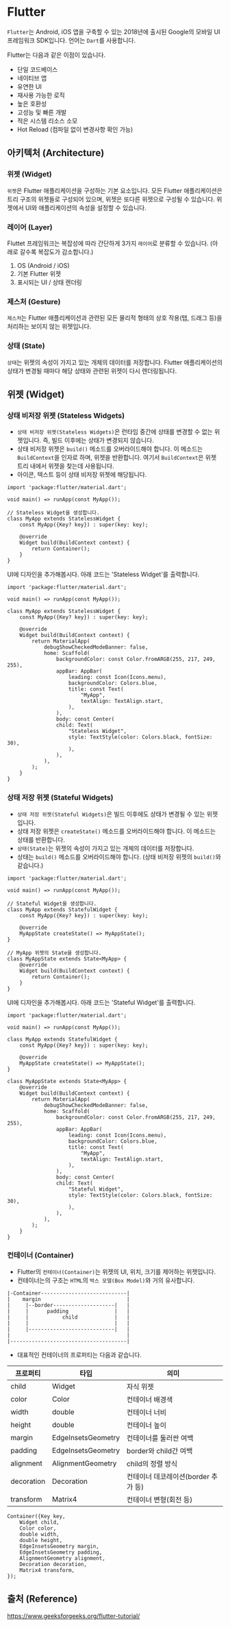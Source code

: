 # Flutter
`Flutter`는 Android, iOS 앱을 구축할 수 있는 2018년에 출시된 Google의 모바일 UI 프레임워크 SDK입니다. 언어는 `Dart`를 사용합니다.

Flutter는 다음과 같은 이점이 있습니다.
- 단일 코드베이스
- 네이티브 앱
- 유연한 UI
- 재사용 가능한 로직
- 높은 호환성
- 고성능 및 빠른 개발
- 적은 시스템 리소스 소모
- Hot Reload (컴파일 없이 변경사항 확인 가능)

## 아키텍처 (Architecture)
### 위젯 (Widget)
`위젯`은 Flutter 애플리케이션을 구성하는 기본 요소입니다. 모든 Flutter 애플리케이션은 트리 구조의 위젯들로 구성되어 있으며, 위젯은 또다른 위젯으로 구성될 수 있습니다. 위젯에서 UI와 애플리케이션의 속성을 설정할 수 있습니다.

### 레이어 (Layer)
Fluttet 프레임워크는 복잡성에 따라 간단하게 3가지 `레이어`로 분류할 수 있습니다. (아래로 갈수록 복잡도가 감소합니다.)
1. OS (Android / iOS)
2. 기본 Flutter 위젯
3. 표시되는 UI / 상태 렌더링

### 제스처 (Gesture)
`제스처`는 Flutter 애플리케이션과 관련된 모든 물리적 형태의 상호 작용(탭, 드래그 등)을 처리하는 보이지 않는 위젯입니다.

### 상태 (State)
`상태`는 위젯의 속성이 가지고 있는 개체의 데이터를 저장합니다. Flutter 애플리케이션의 상태가 변경될 때마다 해당 상태와 관련된 위젯이 다시 렌더링됩니다.

## 위젯 (Widget)
### 상태 비저장 위젯 (Stateless Widgets)
- `상태 비저장 위젯(Stateless Widgets)`은 런타임 중간에 상태를 변경할 수 없는 위젯입니다. 즉, 빌드 이후에는 상태가 변경되지 않습니다.
- 상태 비저장 위젯은 `build()` 메소드를 오버라이드해야 합니다. 이 메소드는 `BuildContext`을 인자로 하며, 위젯을 반환합니다. 여기서 `BuildContext`은 위젯 트리 내에서 위젯을 찾는데 사용됩니다.
- 아이콘, 텍스트 등이 상태 비저장 위젯에 해당됩니다.

```
import 'package:flutter/material.dart';

void main() => runApp(const MyApp());

// Stateless Widget을 생성합니다.
class MyApp extends StatelessWidget {
	const MyApp({Key? key}) : super(key: key);
	
	@override
	Widget build(BuildContext context) {
		return Container();
	}
}
```

UI에 디자인을 추가해봅시다. 아래 코드는 'Stateless Widget'를 출력합니다.
```
import 'package:flutter/material.dart';

void main() => runApp(const MyApp());

class MyApp extends StatelessWidget {
	const MyApp({Key? key}) : super(key: key);
  
	@override
	Widget build(BuildContext context) {
		return MaterialApp(
			debugShowCheckedModeBanner: false,
			home: Scaffold(
				backgroundColor: const Color.fromARGB(255, 217, 249, 255),
				appBar: AppBar(
					leading: const Icon(Icons.menu),
					backgroundColor: Colors.blue,
					title: const Text(
					    "MyApp",
						textAlign: TextAlign.start,
					),
				),
				body: const Center(
				child: Text(
					"Stateless Widget",
					style: TextStyle(color: Colors.black, fontSize: 30),
					),
				),
			),
		);
	}
}
```

### 상태 저장 위젯 (Stateful Widgets)
- `상태 저장 위젯(Stateful Widgets)`은 빌드 이후에도 상태가 변경될 수 있는 위젯입니다.
- 상태 저장 위젯은 `createState()` 메소드를 오버라이드해야 합니다. 이 메소드는 상태를 반환합니다.
- `상태(State)`는 위젯의 속성이 가지고 있는 개체의 데이터를 저장합니다.
- 상태는 `build()` 메소드를 오버라이드해야 합니다. (상태 비저장 위젯의 `build()`와 같습니다.)

```
import 'package:flutter/material.dart';
 
void main() => runApp(const MyApp());

// Stateful Widget을 생성합니다.
class MyApp extends StatefulWidget {
	const MyApp({Key? key}) : super(key: key);
 
	@override
 	MyAppState createState() => MyAppState();
}
 
// MyApp 위젯의 State을 생성합니다.
class MyAppState extends State<MyApp> {
	@override
 	Widget build(BuildContext context) {
		return Container();
	}
}
```

UI에 디자인을 추가해봅시다. 아래 코드는 'Stateful Widget'를 출력합니다.
```
import 'package:flutter/material.dart';

void main() => runApp(const MyApp());

class MyApp extends StatefulWidget {
	const MyApp({Key? key}) : super(key: key);

	@override
	MyAppState createState() => MyAppState();
}

class MyAppState extends State<MyApp> {
	@override
	Widget build(BuildContext context) {
		return MaterialApp(
			debugShowCheckedModeBanner: false,
			home: Scaffold(
				backgroundColor: const Color.fromARGB(255, 217, 249, 255),
				appBar: AppBar(
					leading: const Icon(Icons.menu),
					backgroundColor: Colors.blue,
					title: const Text(
					    "MyApp",
						textAlign: TextAlign.start,
					),
				),
				body: const Center(
				child: Text(
					"Stateful Widget",
					style: TextStyle(color: Colors.black, fontSize: 30),
					),
				),
			),
		);
	}
}
```

### 컨테이너 (Container)
- Flutter의 `컨테이너(Container)`는 위젯의 UI, 위치, 크기를 제어하는 위젯입니다.
- 컨테이너는의 구조는 `HTML`의 `박스 모델(Box Model)`와 거의 유사합니다.

```
|-Container----------------------------|
|    margin                            |
|     |--border--------------------|   |
|     |      padding               |   |
|     |           child            |   |
|     |                            |   |
|     |----------------------------|   |
|                                      |
|--------------------------------------|
```

- 대표적인 컨테이너의 프로퍼티는 다음과 같습니다.

|프로퍼티|타입|의미|
|---|---|---|
|child|Widget|자식 위젯|
|color|Color|컨테이너 배경색|
|width|double|컨테이너 너비|
|height|double|컨테이너 높이|
|margin|EdgeInsetsGeometry|컨테이너를 둘러싼 여백|
|padding|EdgeInsetsGeometry|border와 child간 여백|
|alignment|AlignmentGeometry|child의 정렬 방식|
|decoration|Decoration|컨테이너 데코레이션(border 추가 등)|
|transform|Matrix4|컨테이너 변형(회전 등)|

```
Container({Key key,
	Widget child, 
	Color color, 
	double width, 
	double height, 
	EdgeInsetsGeometry margin, 
	EdgeInsetsGeometry padding, 
	AlignmentGeometry alignment, 
	Decoration decoration, 
	Matrix4 transform, 
});
```

## 출처 (Reference)
https://www.geeksforgeeks.org/flutter-tutorial/

